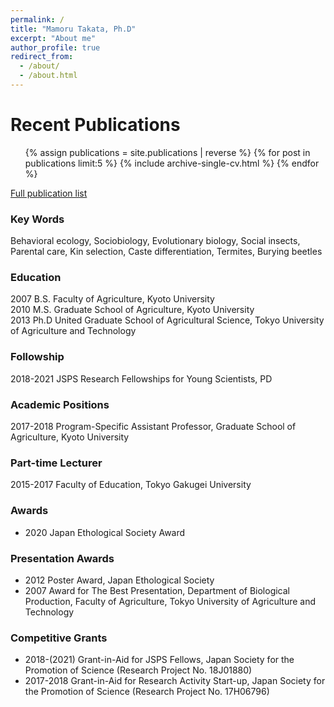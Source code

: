 ```yaml
---
permalink: /
title: "Mamoru Takata, Ph.D"
excerpt: "About me"
author_profile: true
redirect_from: 
  - /about/
  - /about.html
---
```


Recent Publications
======

   <ul>{% assign publications = site.publications | reverse %}
  {% for post in publications limit:5 %}
    {% include archive-single-cv.html %}
  {% endfor %}</ul>
  
  <!-- <ul><!--{% for post in site.publications reversed %} 
  {% for post in site.publications reversed limit:5 %}
    {% include archive-single-cv.html %}
  {% endfor %}</ul> -->
  

[Full publication list](https://scholar.google.com/citations?user=1fHBRKMAAAAJ)  


### Key Words
Behavioral ecology, Sociobiology, Evolutionary biology, Social insects, Parental care, Kin selection, Caste differentiation, Termites, Burying beetles

### Education
2007     B.S. Faculty of Agriculture, Kyoto University  
2010     M.S. Graduate School of Agriculture, Kyoto University  
2013     Ph.D United Graduate School of Agricultural Science, Tokyo University of Agriculture and Technology  

### Followship
2018-2021     JSPS Research Fellowships for Young Scientists, PD  

### Academic Positions
2017-2018  Program-Specific Assistant Professor, Graduate School of Agriculture, Kyoto University  

### Part-time Lecturer
2015-2017     Faculty of Education, Tokyo Gakugei University  

### Awards
* 2020     Japan Ethological Society Award  

### Presentation Awards
* 2012     Poster Award, Japan Ethological Society  
* 2007     Award for The Best Presentation, Department of Biological Production, Faculty of Agriculture, Tokyo University of Agriculture and Technology  

### Competitive Grants
* 2018-(2021) Grant-in-Aid for JSPS Fellows, Japan Society for the Promotion of Science (Research Project No. 18J01880)  
* 2017-2018 Grant-in-Aid for Research Activity Start-up, Japan Society for the Promotion of Science (Research Project No. 17H06796)

<!--
### Society Committees
### Journal Editorship
-->
